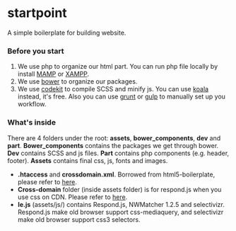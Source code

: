 # startpoint

<p>A simple boilerplate for building website.</p>

<h3>Before you start</h3>
<ol>
  <li>We use php to organize our html part. You can run php file locally by install <a href="http://www.mamp.info/en/" target="_blank">MAMP</a> or <a href="https://www.apachefriends.org/index.html" target="_blank">XAMPP</a>.</li>
  <li>We use <a href="http://bower.io/" target="_blank">bower</a> to organize our packages.</li>
  <li>We use <a href="http://incident57.com/codekit/" target="_blank">codekit</a> to compile SCSS and minify js. You can use <a href="http://koala-app.com/" target="_blank">koala</a> instead, it's free. Also you can use <a href="http://gruntjs.com/" target="_blank">grunt</a> or <a href="http://gulpjs.com/">gulp</a> to manually set up you workflow.</li>
</ol>

<h3>What's inside</h3>
<p>There are 4 folders under the root: <strong>assets</strong>, <strong>bower_components</strong>, <strong>dev</strong> and <strong>part</strong>. <strong>Bower_components</strong> contains the packages we get through bower. <strong>Dev</strong> contains SCSS and js files. <strong>Part</strong> contains php components (e.g. header, footer). <strong>Assets</strong> contains final css, js, fonts and images.</p>
<ul>
  <li><strong>.htaccess</strong> and <strong>crossdomain.xml</strong>. Borrowed from html5-boilerplate, please refer to <a href="https://github.com/h5bp/html5-boilerplate/blob/master/dist/doc/usage.md">here</a>.</li>
  <li><strong>Cross-domain</strong> folder (inside assets folder) is for respond.js when you use css on CDN. Please refer to <a href="https://github.com/scottjehl/Respond" target="_blank">here</a>.</li>
  <li><strong>Ie.js</strong> (assets/js/) contains Respond.js, NWMatcher 1.2.5 and selectivizr. Respond.js make old browser support css-mediaquery, and selectivizr make old browser support css3 selectors.</li>
</ul>

